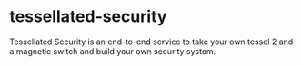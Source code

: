 # tessellated-security
Tessellated Security is an end-to-end service to take your own tessel 2 and a magnetic switch and build your own security system. 
